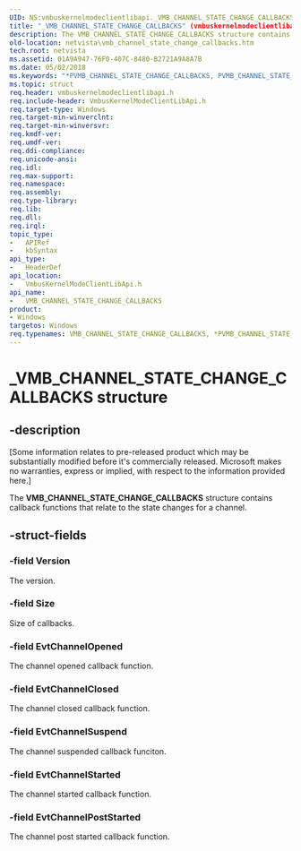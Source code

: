 ```yaml
---
UID: NS:vmbuskernelmodeclientlibapi._VMB_CHANNEL_STATE_CHANGE_CALLBACKS
title: "_VMB_CHANNEL_STATE_CHANGE_CALLBACKS" (vmbuskernelmodeclientlibapi.h)
description: The VMB_CHANNEL_STATE_CHANGE_CALLBACKS structure contains callback functions that relate to the state changes for a channel.
old-location: netvista\vmb_channel_state_change_callbacks.htm
tech.root: netvista
ms.assetid: 01A9A947-76F0-407C-8480-B2721A9A8A7B
ms.date: 05/02/2018
ms.keywords: "*PVMB_CHANNEL_STATE_CHANGE_CALLBACKS, PVMB_CHANNEL_STATE_CHANGE_CALLBACKS, PVMB_CHANNEL_STATE_CHANGE_CALLBACKS structure pointer [Network Drivers Starting with Windows Vista], VMB_CHANNEL_STATE_CHANGE_CALLBACKS, VMB_CHANNEL_STATE_CHANGE_CALLBACKS structure [Network Drivers Starting with Windows Vista], _VMB_CHANNEL_STATE_CHANGE_CALLBACKS, netvista.vmb_channel_state_change_callbacks, vmbuskernelmodeclientlibapi/PVMB_CHANNEL_STATE_CHANGE_CALLBACKS, vmbuskernelmodeclientlibapi/VMB_CHANNEL_STATE_CHANGE_CALLBACKS"
ms.topic: struct
req.header: vmbuskernelmodeclientlibapi.h
req.include-header: VmbusKernelModeClientLibApi.h
req.target-type: Windows
req.target-min-winverclnt: 
req.target-min-winversvr: 
req.kmdf-ver: 
req.umdf-ver: 
req.ddi-compliance: 
req.unicode-ansi: 
req.idl: 
req.max-support: 
req.namespace: 
req.assembly: 
req.type-library: 
req.lib: 
req.dll: 
req.irql: 
topic_type:
-	APIRef
-	kbSyntax
api_type:
-	HeaderDef
api_location:
-	VmbusKernelModeClientLibApi.h
api_name:
-	VMB_CHANNEL_STATE_CHANGE_CALLBACKS
product:
- Windows
targetos: Windows
req.typenames: VMB_CHANNEL_STATE_CHANGE_CALLBACKS, *PVMB_CHANNEL_STATE_CHANGE_CALLBACKS
---
```


# _VMB_CHANNEL_STATE_CHANGE_CALLBACKS structure


## -description


<p class="CCE_Message">[Some information relates to pre-released product which may be substantially modified before it's commercially released. Microsoft makes no warranties, express or implied, with respect to the information provided here.]

The <b>VMB_CHANNEL_STATE_CHANGE_CALLBACKS</b> structure contains callback functions that relate to the state changes for a channel. 


## -struct-fields




### -field Version

The version.


### -field Size

Size of callbacks.


### -field EvtChannelOpened

The channel opened callback function.


### -field EvtChannelClosed

The channel closed callback function.


### -field EvtChannelSuspend

The channel suspended callback funciton. 


### -field EvtChannelStarted

The channel started callback function. 


### -field EvtChannelPostStarted

The channel post started callback function.

